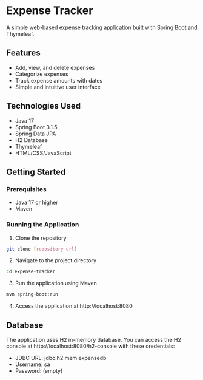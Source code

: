 # Expense Tracker

A simple web-based expense tracking application built with Spring Boot and Thymeleaf.

## Features

- Add, view, and delete expenses
- Categorize expenses
- Track expense amounts with dates
- Simple and intuitive user interface

## Technologies Used

- Java 17
- Spring Boot 3.1.5
- Spring Data JPA
- H2 Database
- Thymeleaf
- HTML/CSS/JavaScript

## Getting Started

### Prerequisites

- Java 17 or higher
- Maven

### Running the Application

1. Clone the repository
```bash
git clone [repository-url]
```

2. Navigate to the project directory
```bash
cd expense-tracker
```

3. Run the application using Maven
```bash
mvn spring-boot:run
```

4. Access the application at http://localhost:8080

## Database

The application uses H2 in-memory database. You can access the H2 console at http://localhost:8080/h2-console with these credentials:
- JDBC URL: jdbc:h2:mem:expensedb
- Username: sa
- Password: (empty)
